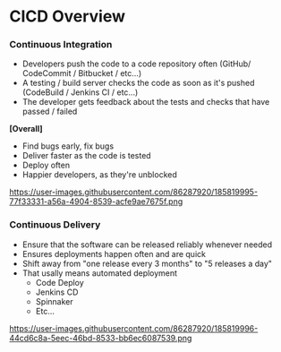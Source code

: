 # CICD Overview
### Continuous Integration
- Developers push the code to a code repository often (GitHub/ CodeCommit / Bitbucket / etc...)
- A testing / build server checks the code as soon as it's pushed (CodeBuild / Jenkins CI / etc...)
- The developer gets feedback about the tests and checks that have passed / failed

**[Overall]**
- Find bugs early, fix bugs
- Deliver faster as the code is tested
- Deploy often
- Happier developers, as they're unblocked

https://user-images.githubusercontent.com/86287920/185819995-77f33331-a56a-4904-8539-acfe9ae7675f.png

### Continuous Delivery
- Ensure that the software can be released reliably whenever needed
- Ensures deployments happen often and are quick
- Shift away from "one release every 3 months" to "5 releases a day"
- That usally means automated deployment
   - Code Deploy
   - Jenkins CD
   - Spinnaker
   - Etc...

https://user-images.githubusercontent.com/86287920/185819996-44cd6c8a-5eec-46bd-8533-bb6ec6087539.png
